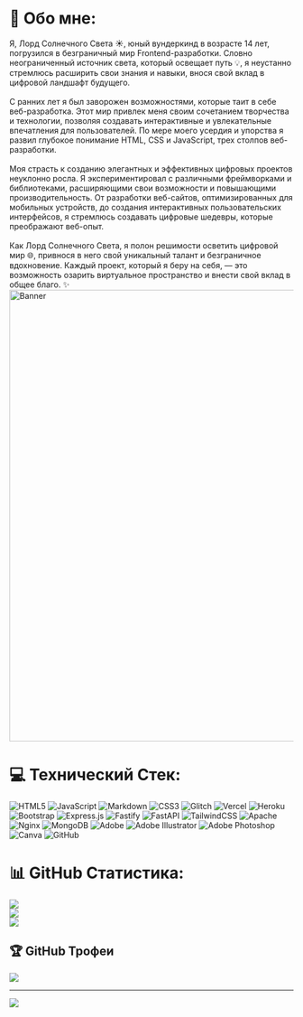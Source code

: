# 💫 Обо мне:
Я, Лорд Солнечного Света ☀️, юный вундеркинд в возрасте 14 лет, погрузился в безграничный мир Frontend-разработки. Словно неограниченный источник света, который освещает путь 💡, я неустанно стремлюсь расширить свои знания и навыки, внося свой вклад в цифровой ландшафт будущего.<br><br>С ранних лет я был заворожен возможностями, которые таит в себе веб-разработка. Этот мир привлек меня своим сочетанием творчества и технологии, позволяя создавать интерактивные и увлекательные впечатления для пользователей. По мере моего усердия и упорства я развил глубокое понимание HTML, CSS и JavaScript, трех столпов веб-разработки.<br><br>Моя страсть к созданию элегантных и эффективных цифровых проектов неуклонно росла. Я экспериментировал с различными фреймворками и библиотеками, расширяющими свои возможности и повышающими производительность. От разработки веб-сайтов, оптимизированных для мобильных устройств, до создания интерактивных пользовательских интерфейсов, я стремлюсь создавать цифровые шедевры, которые преображают веб-опыт.<br><br>Как Лорд Солнечного Света, я полон решимости осветить цифровой мир 🌐, привнося в него свой уникальный талант и безграничное вдохновение. Каждый проект, который я беру на себя, — это возможность озарить виртуальное пространство и внести свой вклад в общее благо. ✨
<img src="https://cdn.glitch.global/3ec046e6-daca-4629-8edf-a932ffba4b90/banner?v=1718011275702" alt="Banner" width="800" height="auto">

# 💻 Технический Стек:
![HTML5](https://img.shields.io/badge/html5-%23E34F26.svg?style=for-the-badge&logo=html5&logoColor=white) ![JavaScript](https://img.shields.io/badge/javascript-%23323330.svg?style=for-the-badge&logo=javascript&logoColor=%23F7DF1E) ![Markdown](https://img.shields.io/badge/markdown-%23000000.svg?style=for-the-badge&logo=markdown&logoColor=white) ![CSS3](https://img.shields.io/badge/css3-%231572B6.svg?style=for-the-badge&logo=css3&logoColor=white) ![Glitch](https://img.shields.io/badge/glitch-%233333FF.svg?style=for-the-badge&logo=glitch&logoColor=white) ![Vercel](https://img.shields.io/badge/vercel-%23000000.svg?style=for-the-badge&logo=vercel&logoColor=white) ![Heroku](https://img.shields.io/badge/heroku-%23430098.svg?style=for-the-badge&logo=heroku&logoColor=white) ![Bootstrap](https://img.shields.io/badge/bootstrap-%238511FA.svg?style=for-the-badge&logo=bootstrap&logoColor=white) ![Express.js](https://img.shields.io/badge/express.js-%23404d59.svg?style=for-the-badge&logo=express&logoColor=%2361DAFB) ![Fastify](https://img.shields.io/badge/fastify-%23000000.svg?style=for-the-badge&logo=fastify&logoColor=white) ![FastAPI](https://img.shields.io/badge/FastAPI-005571?style=for-the-badge&logo=fastapi) ![TailwindCSS](https://img.shields.io/badge/tailwindcss-%2338B2AC.svg?style=for-the-badge&logo=tailwind-css&logoColor=white) ![Apache](https://img.shields.io/badge/apache-%23D42029.svg?style=for-the-badge&logo=apache&logoColor=white) ![Nginx](https://img.shields.io/badge/nginx-%23009639.svg?style=for-the-badge&logo=nginx&logoColor=white) ![MongoDB](https://img.shields.io/badge/MongoDB-%234ea94b.svg?style=for-the-badge&logo=mongodb&logoColor=white) ![Adobe](https://img.shields.io/badge/adobe-%23FF0000.svg?style=for-the-badge&logo=adobe&logoColor=white) ![Adobe Illustrator](https://img.shields.io/badge/adobe%20illustrator-%23FF9A00.svg?style=for-the-badge&logo=adobe%20illustrator&logoColor=white) ![Adobe Photoshop](https://img.shields.io/badge/adobe%20photoshop-%2331A8FF.svg?style=for-the-badge&logo=adobe%20photoshop&logoColor=white) ![Canva](https://img.shields.io/badge/Canva-%2300C4CC.svg?style=for-the-badge&logo=Canva&logoColor=white) ![GitHub](https://img.shields.io/badge/github-%23121011.svg?style=for-the-badge&logo=github&logoColor=white)
# 📊 GitHub Статистика:
![](https://github-readme-stats.vercel.app/api?username=lordofsunshine&theme=gruvbox_light&hide_border=true&include_all_commits=true&count_private=true)<br/>
![](https://github-readme-streak-stats.herokuapp.com/?user=lordofsunshine&theme=gruvbox_light&hide_border=true)<br/>
![](https://github-readme-stats.vercel.app/api/top-langs/?username=lordofsunshine&theme=gruvbox_light&hide_border=true&include_all_commits=true&count_private=true&layout=compact)

## 🏆 GitHub Трофеи
![](https://github-profile-trophy.vercel.app/?username=lordofsunshine&theme=dark&no-frame=false&no-bg=true&margin-w=4)

---
[![](https://visitcount.itsvg.in/api?id=lordofsunshine&icon=10&color=13)](https://visitcount.itsvg.in)
